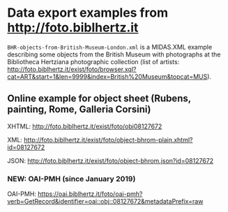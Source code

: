 # Data export examples from http://foto.biblhertz.it

`BHR-objects-from-British-Museum-London.xml` is a MIDAS.XML example describing some objects from the British Museum with photographs at the Bibliotheca Hertziana photographic collection (list of artists: http://foto.biblhertz.it/exist/foto/browser.xql?cat=ART&start=1&len=9999&index=British%20Museum&topcat=MUS).

## Online example for object sheet (Rubens, painting, Rome, Galleria Corsini)
XHTML: http://foto.biblhertz.it/exist/foto/obj08127672

XML: http://foto.biblhertz.it/exist/foto/object-bhrom-plain.xhtml?id=08127672

JSON: http://foto.biblhertz.it/exist/foto/object-bhrom.json?id=08127672

### NEW: OAI-PMH (since January 2019)

OAI-PMH: https://oai.biblhertz.it/foto/oai-pmh?verb=GetRecord&identifier=oai::obj::08127672&metadataPrefix=raw 
